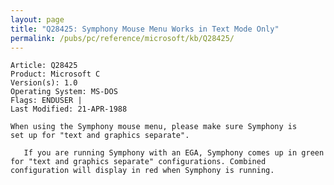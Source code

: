 ```yaml
---
layout: page
title: "Q28425: Symphony Mouse Menu Works in Text Mode Only"
permalink: /pubs/pc/reference/microsoft/kb/Q28425/
---
```


	Article: Q28425
	Product: Microsoft C
	Version(s): 1.0
	Operating System: MS-DOS
	Flags: ENDUSER |
	Last Modified: 21-APR-1988
	
	When using the Symphony mouse menu, please make sure Symphony is
	set up for "text and graphics separate".
	
	   If you are running Symphony with an EGA, Symphony comes up in green
	for "text and graphics separate" configurations. Combined
	configuration will display in red when Symphony is running.
